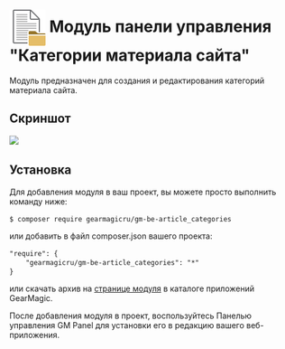 # <img src="https://raw.githubusercontent.com/gearmagicru/gm-be-article_categories/refs/heads/master/assets/images/icon.svg" width="64px" height="64px" align="absmiddle"> Модуль панели управления "Категории материала сайта"

Модуль предназначен для создания и редактирования категорий материала сайта.

## Скриншот
<img src="https://github.com/gearmagicru/gm-be-article_categories/blob/main/assets/help/desk.png?raw=true">

## Установка

Для добавления модуля в ваш проект, вы можете просто выполнить команду ниже:

```
$ composer require gearmagicru/gm-be-article_categories
```

или добавить в файл composer.json вашего проекта:
```
"require": {
    "gearmagicru/gm-be-article_categories": "*"
}
```
или скачать архив на [странице модуля](https://apps.gearmagic.ru/component/gm-be-article_categories) в каталоге приложений GearMagic.

После добавления модуля в проект, воспользуйтесь Панелью управления GM Panel для установки его в редакцию вашего веб-приложения.

